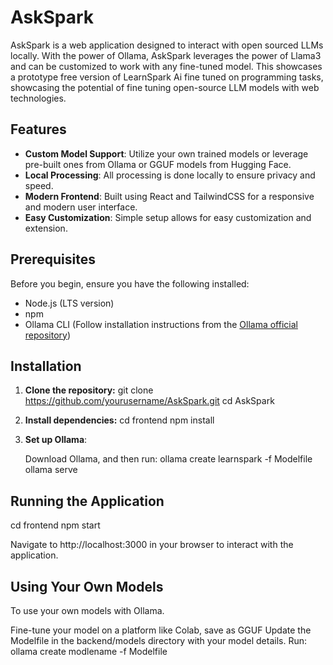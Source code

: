 # AskSpark

AskSpark is a web application designed to interact with open sourced LLMs locally. With the power of Ollama, AskSpark leverages the power of Llama3 and can be customized to work with any fine-tuned model. This showcases a prototype free version of LearnSpark Ai fine tuned on programming tasks, showcasing the potential of fine tuning open-source LLM models with web technologies.

## Features

- **Custom Model Support**: Utilize your own trained models or leverage pre-built ones from Ollama or GGUF models from Hugging Face.
- **Local Processing**: All processing is done locally to ensure privacy and speed.
- **Modern Frontend**: Built using React and TailwindCSS for a responsive and modern user interface.
- **Easy Customization**: Simple setup allows for easy customization and extension.

## Prerequisites

Before you begin, ensure you have the following installed:
- Node.js (LTS version)
- npm 
- Ollama CLI (Follow installation instructions from the [Ollama official repository](https://ollama.com/install))

## Installation

1. **Clone the repository:**
   git clone https://github.com/yourusername/AskSpark.git
   cd AskSpark

2. **Install dependencies:**
   cd frontend
   npm install

3. **Set up Ollama**:

   Download Ollama, and then run:
   ollama create learnspark -f Modelfile
   ollama serve

## Running the Application
   cd frontend 
   npm start

   Navigate to http://localhost:3000 in your browser to interact with the application.

## Using Your Own Models
   To use your own models with Ollama.

   Fine-tune your model on a platform like Colab, save as GGUF
   Update the Modelfile in the backend/models directory with your model details. 
   Run: ollama create modlename -f Modelfile

